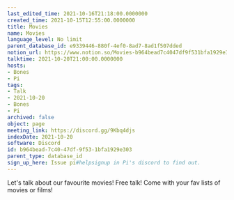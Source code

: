```yaml
---
last_edited_time: 2021-10-16T21:18:00.0000000
created_time: 2021-10-15T12:55:00.0000000
title: Movies
name: Movies
language_level: No limit
parent_database_id: e9339446-880f-4ef0-8ad7-8ad1f507dded
notion_url: https://www.notion.so/Movies-b964bead7c4047df9f531bfa1929e303
talktime: 2021-10-20T21:00:00.0000000
hosts:
- Bones
- Pi
tags:
- Talk
- 2021-10-20
- Bones
- Pi
archived: false
object: page
meeting_link: https://discord.gg/9Kbq4djs
indexDate: 2021-10-20
software: Discord
id: b964bead-7c40-47df-9f53-1bfa1929e303
parent_type: database_id
sign_up_here: Issue pi#helpsignup in Pi's discord to find out.
---
```


Let's talk about our favourite movies!
Free talk! Come with your fav lists of movies or films!


